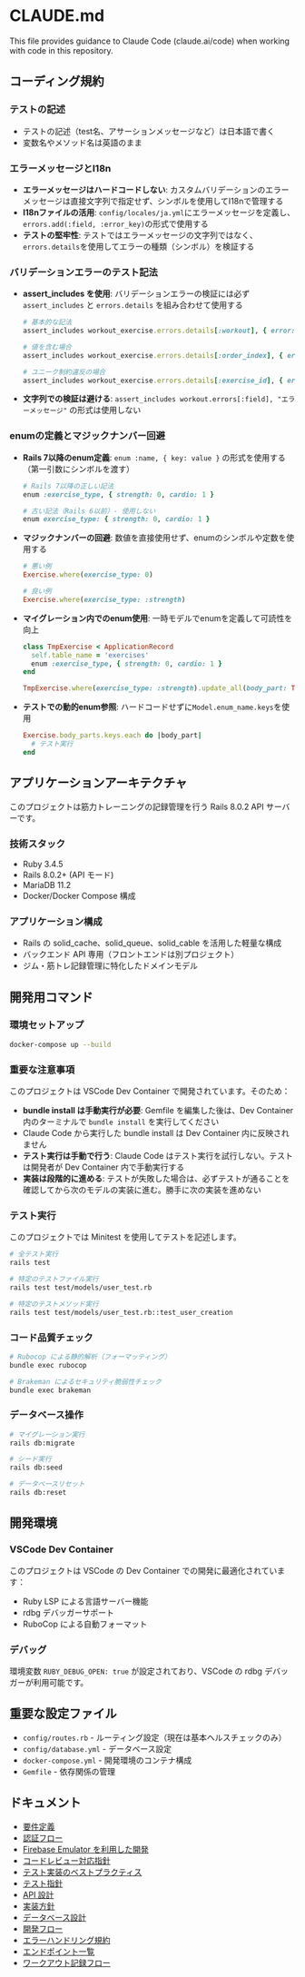 # CLAUDE.md

This file provides guidance to Claude Code (claude.ai/code) when working with code in this repository.

## コーディング規約

### テストの記述
- テストの記述（test名、アサーションメッセージなど）は日本語で書く
- 変数名やメソッド名は英語のまま

### エラーメッセージとI18n
- **エラーメッセージはハードコードしない**: カスタムバリデーションのエラーメッセージは直接文字列で指定せず、シンボルを使用してI18nで管理する
- **I18nファイルの活用**: `config/locales/ja.yml`にエラーメッセージを定義し、`errors.add(:field, :error_key)`の形式で使用する
- **テストの堅牢性**: テストではエラーメッセージの文字列ではなく、`errors.details`を使用してエラーの種類（シンボル）を検証する

### バリデーションエラーのテスト記法
- **assert_includes を使用**: バリデーションエラーの検証には必ず `assert_includes` と `errors.details` を組み合わせて使用する
  ```ruby
  # 基本的な記法
  assert_includes workout_exercise.errors.details[:workout], { error: :blank }
  
  # 値を含む場合
  assert_includes workout_exercise.errors.details[:order_index], { error: :greater_than_or_equal_to, count: 1 }
  
  # ユニーク制約違反の場合
  assert_includes workout_exercise.errors.details[:exercise_id], { error: :taken, value: @exercise.id }
  ```
- **文字列での検証は避ける**: `assert_includes workout.errors[:field], "エラーメッセージ"` の形式は使用しない

### enumの定義とマジックナンバー回避
- **Rails 7以降のenum定義**: `enum :name, { key: value }` の形式を使用する（第一引数にシンボルを渡す）
  ```ruby
  # Rails 7以降の正しい記法
  enum :exercise_type, { strength: 0, cardio: 1 }
  
  # 古い記法（Rails 6以前）- 使用しない
  enum exercise_type: { strength: 0, cardio: 1 }
  ```
- **マジックナンバーの回避**: 数値を直接使用せず、enumのシンボルや定数を使用する
  ```ruby
  # 悪い例
  Exercise.where(exercise_type: 0)
  
  # 良い例
  Exercise.where(exercise_type: :strength)
  ```
- **マイグレーション内でのenum使用**: 一時モデルでenumを定義して可読性を向上
  ```ruby
  class TmpExercise < ApplicationRecord
    self.table_name = 'exercises'
    enum :exercise_type, { strength: 0, cardio: 1 }
  end
  
  TmpExercise.where(exercise_type: :strength).update_all(body_part: TmpExercise.body_parts[:chest])
  ```
- **テストでの動的enum参照**: ハードコードせずに`Model.enum_name.keys`を使用
  ```ruby
  Exercise.body_parts.keys.each do |body_part|
    # テスト実行
  end
  ```

## アプリケーションアーキテクチャ

このプロジェクトは筋力トレーニングの記録管理を行う Rails 8.0.2 API サーバーです。

### 技術スタック

- Ruby 3.4.5
- Rails 8.0.2+ (API モード)
- MariaDB 11.2
- Docker/Docker Compose 構成

### アプリケーション構成

- Rails の solid_cache、solid_queue、solid_cable を活用した軽量な構成
- バックエンド API 専用（フロントエンドは別プロジェクト）
- ジム・筋トレ記録管理に特化したドメインモデル

## 開発用コマンド

### 環境セットアップ

```bash
docker-compose up --build
```

### 重要な注意事項

このプロジェクトは VSCode Dev Container で開発されています。そのため：

- **bundle install は手動実行が必要**: Gemfile を編集した後は、Dev Container 内のターミナルで `bundle install` を実行してください
- Claude Code から実行した bundle install は Dev Container 内に反映されません
- **テスト実行は手動で行う**: Claude Code はテスト実行を試行しない。テストは開発者が Dev Container 内で手動実行する
- **実装は段階的に進める**: テストが失敗した場合は、必ずテストが通ることを確認してから次のモデルの実装に進む。勝手に次の実装を進めない

### テスト実行

このプロジェクトでは Minitest を使用してテストを記述します。

```bash
# 全テスト実行
rails test

# 特定のテストファイル実行
rails test test/models/user_test.rb

# 特定のテストメソッド実行
rails test test/models/user_test.rb::test_user_creation
```

### コード品質チェック

```bash
# Rubocop による静的解析（フォーマッティング）
bundle exec rubocop

# Brakeman によるセキュリティ脆弱性チェック
bundle exec brakeman
```

### データベース操作

```bash
# マイグレーション実行
rails db:migrate

# シード実行
rails db:seed

# データベースリセット
rails db:reset
```

## 開発環境

### VSCode Dev Container

このプロジェクトは VSCode の Dev Container での開発に最適化されています：

- Ruby LSP による言語サーバー機能
- rdbg デバッガーサポート
- RuboCop による自動フォーマット

### デバッグ

環境変数 `RUBY_DEBUG_OPEN: true` が設定されており、VSCode の rdbg デバッガーが利用可能です。

## 重要な設定ファイル

- `config/routes.rb` - ルーティング設定（現在は基本ヘルスチェックのみ）
- `config/database.yml` - データベース設定
- `docker-compose.yml` - 開発環境のコンテナ構成
- `Gemfile` - 依存関係の管理

## ドキュメント

- [要件定義](./docs/要件定義.md)
- [認証フロー](./docs/認証フロー.md)
- [Firebase Emulator を利用した開発](./firebase_emulator/README.md)
- [コードレビュー対応指針](./docs/コードレビュー対応指針.md)
- [テスト実装のベストプラクティス](./docs/テスト実装のベストプラクティス.md)
- [テスト指針](./docs/テスト指針.md)
- [API 設計](./docs/API設計.md)
- [実装方針](./docs/実装方針.md)
- [データベース設計](./docs/データベース設計.md)
- [開発フロー](./docs/開発フロー.md)
- [エラーハンドリング規約](./docs/エラーハンドリング規約.md)
- [エンドポイント一覧](./docs/エンドポイント一覧.md)
- [ワークアウト記録フロー](./docs/ワークアウト記録フロー.md)
